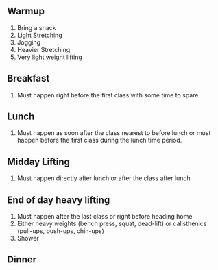 ## Warmup
1.  Bring a snack
2. Light Stretching
3. Jogging
4. Heavier Stretching
5. Very light weight lifting
## Breakfast
1. Must happen right before the first class with some time to spare
## Lunch 
1. Must happen as soon after the class nearest to before lunch or must happen before the first class during the lunch time period.
## Midday Lifting
1. Must happen directly after lunch or after the class after lunch
## End of day heavy lifting
1. Must happen after the last class or right before heading home
2. Either heavy weights (bench press, squat, dead-lift) or calisthenics (pull-ups, push-ups, chin-ups)
3. Shower
## Dinner